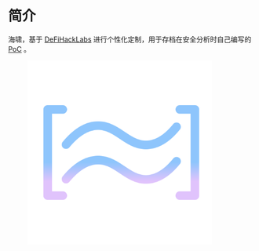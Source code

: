 # 简介

海啸，基于 [DeFiHackLabs](https://github.com/SunWeb3Sec/DeFiHackLabs) 进行个性化定制，用于存档在安全分析时自己编写的 [PoC](https://github.com/B1ue1nWh1te/Tsunami/tree/main/tsunami) 。

<figure><img src=".gitbook/assets/1024x1024.png" alt="" width="375"><figcaption></figcaption></figure>
